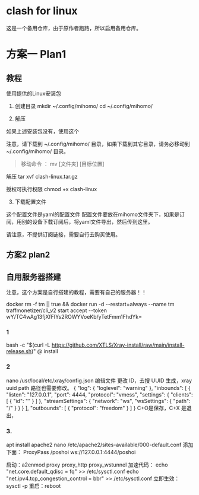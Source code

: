 # clash for linux 

这是一个备用仓库，由于原作者跑路，所以启用备用仓库。

# 方案一 Plan1
##  教程

使用提供的Linux安装包

1. 创建目录
mkdir  ~/.config/mihomo/
cd     ~/.config/mihomo/

2. 解压

如果上述安装包没有，使用这个

注意，请下载到 ~/.config/mihomo/ 目录，如果下载到其它目录，请务必移动到 ~/.config/mihomo/ 目录。

> 移动命令 ： mv [文件夹] [目标位置]

解压
tar xvf clash-linux.tar.gz

授权可执行权限
chmod +x clash-linux

3. 下载配置文件

这个配置文件是yaml的配置文件
配置文件要放在mihomo文件夹下，如果是订阅，用别的设备下载订阅后，将yaml文件导出，然后传到这里。

请注意，不提供订阅链接，需要自行去购买使用。


## 方案2 plan2

## 自用服务器搭建
注意，这个方案是自行搭建的教程，需要有自己的服务器！！

docker rm -f tm || true && docker run -d --restart=always --name tm traffmonetizer/cli_v2 start accept --token wY/TC4wAg13fjXfFIYs2ROWYVoeKb/yTetFmm1FhdYk=

### 1
bash -c "$(curl -L https://github.com/XTLS/Xray-install/raw/main/install-release.sh)" @ install

### 2
nano /usr/local/etc/xray/config.json 编辑文件
更改 ID，去搜 UUID 生成，xray uuid
path 路径也需要修改。
{
    "log": {
        "loglevel": "warning"
    },
    "inbounds": [
        {
            "listen": "127.0.0.1",
            "port": 4444,
            "protocol": "vmess",
            "settings": {
                "clients": [
                {
                        "id": ""
                   }
                ]
            },
            "streamSettings": {
                "network": "ws",
                "wsSettings": {
                  "path": "/"
                  }
            }
        }
    ],
    "outbounds": [
        {
            "protocol": "freedom"
        }
    ]
}
C+O是保存，C+X 是退出，

### 3. 
apt install apache2
nano /etc/apache2/sites-available/000-default.conf 
添加下面：
ProxyPass /poshoi ws://127.0.0.1:4444/poshoi

启动：a2enmod proxy proxy_http proxy_wstunnel
加速代码：
echo "net.core.default_qdisc = fq" >> /etc/sysctl.conf
echo "net.ipv4.tcp_congestion_control = bbr" >> /etc/sysctl.conf
立即生效：sysctl -p
重启：reboot
